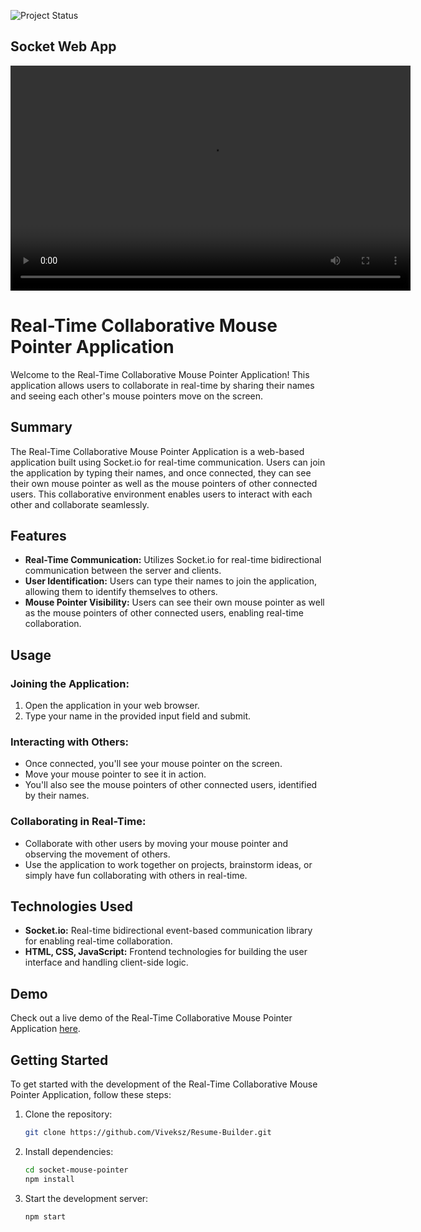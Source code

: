 ![Project Status](https://img.shields.io/badge/Status-In%20Progress-yellow)

## Socket Web App

 <video width="640" height="360" controls>
  <source src="./sceenshot/socket.mp4" type="video/mp4">
  Your browser does not support the video tag.
</video>

# Real-Time Collaborative Mouse Pointer Application

Welcome to the Real-Time Collaborative Mouse Pointer Application! This application allows users to collaborate in real-time by sharing their names and seeing each other's mouse pointers move on the screen.

## Summary

The Real-Time Collaborative Mouse Pointer Application is a web-based application built using Socket.io for real-time communication. Users can join the application by typing their names, and once connected, they can see their own mouse pointer as well as the mouse pointers of other connected users. This collaborative environment enables users to interact with each other and collaborate seamlessly.

## Features

- **Real-Time Communication:** Utilizes Socket.io for real-time bidirectional communication between the server and clients.
- **User Identification:** Users can type their names to join the application, allowing them to identify themselves to others.
- **Mouse Pointer Visibility:** Users can see their own mouse pointer as well as the mouse pointers of other connected users, enabling real-time collaboration.

## Usage

### Joining the Application:

1. Open the application in your web browser.
2. Type your name in the provided input field and submit.

### Interacting with Others:

- Once connected, you'll see your mouse pointer on the screen.
- Move your mouse pointer to see it in action.
- You'll also see the mouse pointers of other connected users, identified by their names.

### Collaborating in Real-Time:

- Collaborate with other users by moving your mouse pointer and observing the movement of others.
- Use the application to work together on projects, brainstorm ideas, or simply have fun collaborating with others in real-time.

## Technologies Used

- **Socket.io:** Real-time bidirectional event-based communication library for enabling real-time collaboration.
- **HTML, CSS, JavaScript:** Frontend technologies for building the user interface and handling client-side logic.

## Demo

Check out a live demo of the Real-Time Collaborative Mouse Pointer Application [here](https://socket-mouse-pointer.vercel.app/).

## Getting Started

To get started with the development of the Real-Time Collaborative Mouse Pointer Application, follow these steps:

1. Clone the repository:
   ```bash
   git clone https://github.com/Viveksz/Resume-Builder.git
   ```
2. Install dependencies:
    ```bash 
    cd socket-mouse-pointer
    npm install
    ```
3. Start the development server:
    ```bash 
    npm start
    ```
